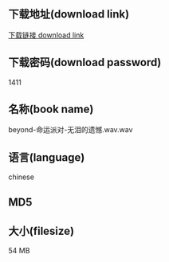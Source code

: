 ## 下载地址(download link)
[下载链接 download link](https://tutu365.netlify.app/?s=beyond-%E5%91%BD%E8%BF%90%E6%B4%BE%E5%AF%B9-%E6%97%A0%E6%B3%AA%E7%9A%84%E9%81%97%E6%86%BE.wav)

## 下载密码(download password)
1411

## 名称(book name)
beyond-命运派对-无泪的遗憾.wav.wav

## 语言(language)
chinese

## MD5


## 大小(filesize)
54 MB
